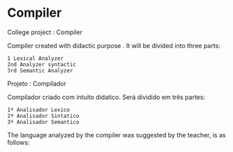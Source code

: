 # Compiler
College project : Compiler

Compiler created with didactic purpose . It will be divided into three parts:

    1 Lexical Analyzer
    2nd Analyzer syntactic
    3rd Semantic Analyzer

Projeto : Compilador

Compilador criado com intuito didatico. Será dividido em três partes:

    1º Analisador Lexico
    2º Analisador Sintatico
    3º Analisador Semantico

The language analyzed by the compiler was suggested by the teacher, is as follows:


